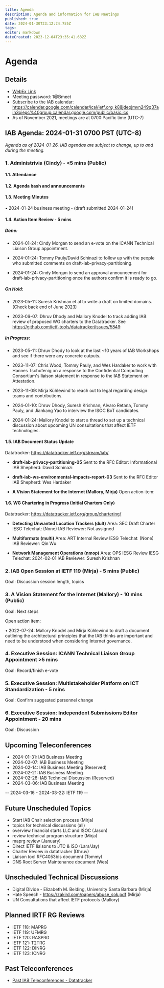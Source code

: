 ```yaml
---
title: Agenda
description: Agenda and information for IAB Meetings
published: true
date: 2024-01-30T23:12:24.755Z
tags: 
editor: markdown
dateCreated: 2023-12-04T23:35:41.632Z
---
```


# Agenda
## Details

* [WebEx Link](https://ietf.webex.com/ietf/j.php?MTID=m92c425d161e1be552b21d6b84b1c09f6)
* Meeting password: 1@Bmeet
* Subscribe to the IAB calendar: https://calendar.google.com/calendar/ical/ietf.org_k88jdeojmvn249q37ain3ojepc%40group.calendar.google.com/public/basic.ics
* As of November 2021, meetings are at 0700 Pacific time (UTC-7)

## IAB Agenda: 2024-01-31 0700 PST (UTC-8) 

*Agenda as of 2024-01-26. IAB agendas are subject to change, up to and during the meeting.*


### 1. Administrivia (Cindy) - <5 mins (Public)

#### 1.1. Attendance 

#### 1.2. Agenda bash and announcements 

#### 1.3. Meeting Minutes 

  • 2024-01-24 business meeting - (draft submitted 2024-01-24) 

#### 1.4. Action Item Review - 5 mins

##### Done:

* 2024-01-24: Cindy Morgan to send an e-vote on the ICANN Technical Liaison Group appointment.

* 2024-01-24: Tommy Pauly/David Schinazi to follow up with the people who submitted comments on draft-iab-privacy-partitioning.

* 2024-01-24: Cindy Morgan to send an approval announcement for draft-iab-privacy-partitioning once the authors confirm it is ready to go.

##### On Hold:

* 2023-05-11: Suresh Krishnan et al to write a draft on limited domains.    
   (Check back end of June 2023)

* 2023-06-07: Dhruv Dhody and Mallory Knodel to track adding IAB review of proposed WG charters to the Datatracker.
   See https://github.com/ietf-tools/datatracker/issues/5849

##### In Progress: 

* 2023-05-11: Dhruv Dhody to look at the last ~10 years of IAB Workshops and see if there were any concrete outputs.

* 2023-11-07: Chris Wood, Tommy Pauly, and Wes Hardaker to work with Hannes Tschofenig on a response to the Confidential Computing Consortium's liaison statement in response to the IAB Statement on Attestation.

* 2023-11-09: Mirja Kühlewind to reach out to legal regarding design teams and contributions.

* 2024-01-10: Dhruv Dhody, Suresh Krishnan, Alvaro Retana, Tommy Pauly, and Jiankang Yao to interview the ISOC BoT candidates.

* 2024-01-24: Mallory Knodel to start a thread to set up a technical discussion about upcoming UN consultations that affect IETF technologies.


#### 1.5. IAB Document Status Update

 Datatracker: https://datatracker.ietf.org/stream/iab/

- **draft-iab-privacy-partitioning-05**
Sent to the RFC Editor: Informational 
IAB Shepherd: David Schinazi

- **draft-iab-ws-environmental-impacts-report-03**
Sent to the RFC Editor
IAB Shepherd: Wes Hardaker

- **A Vision Statement for the Internet (Mallory, Mirja)**
     Open action item:


#### 1.6. WG Chartering in Progress (Initial Charters Only)

 Datatracker: https://datatracker.ietf.org/group/chartering/	

- **Detecting Unwanted Location Trackers (dult)**
Area: SEC
Draft Charter
IESG Telechat: (None)
IAB Reviewer: Not assigned

- **Multiformats (multi)**
Area: ART
Internal Review
IESG Telechat: (None)
IAB Reviewer: Qin Wu

- **Network Management Operations (nmop)**
Area: OPS
IESG Review
IESG Telechat: 2024-02-01
IAB Reviewer: Suresh Krishnan


### 2. IAB Open Session at IETF 119 (Mirja) - 5 mins (Public)

  Goal: Discussion session length, topics


### 3. A Vision Statement for the Internet (Mallory) - 10 mins (Public)

  Goal: Next steps

  Open action item: 

  • 2022-07-24: Mallory Knodel and Mirja Kühlewind to draft a document
    outlining the architectural principles that the IAB thinks are
    important and need to be understood when considering Internet
    governance.
    
### 4. Executive Session: ICANN Technical Liaison Group Appointment >5 mins

  Goal: Record/finish e-vote


### 5. Executive Session: Multistakeholder Platform on ICT Standardization - 5 mins

  Goal: Confirm suggested personnel change


### 6. Executive Session: Independent Submissions Editor Appointment - 20 mins

  Goal: Discussion

    

## Upcoming Teleconferences 

* 2024-01-31: IAB Business Meeting
* 2024-02-07: IAB Business Meeting
* 2024-02-14: IAB Business Meeting (Reserved)
* 2024-02-21: IAB Business Meeting
* 2024-02-28: IAB Technical Discussion (Reserved)
* 2024-03-06: IAB Business Meeting

-- 2024-03-16 - 2024-03-22: IETF 119 --

## Future Unscheduled Topics 
* Start IAB Chair selection process (Mirja)
* topics for technical discussions (all)
* overview financial starts LLC and ISOC (Jason)
* review technical program structure (Mirja)
* maprg review (January)
* Direct IETF liaisons to JTC & ISO (Lars/Jay)
* Charter Review in datatracker (Dhruv)
* Liaison tool RFC4053bis document (Tommy)
* DNS Root Server Maintenance document (Wes)

## Unscheduled Technical Discussions

* Digital Divide - Elizabeth M. Belding, University Santa Barbara (Mirja)
* Hate Speech - https://zakird.com/papers/abuse_sok.pdf (Mirja)
* UN Consultations that affect IETF protocols (Mallory)

## Planned IRTF RG Reviews 

* IETF 118: MAPRG
* IETF 119: UFMRG
* IETF 120: RASPRG
* IETF 121: T2TRG
* IETF 122: DINRG
* IETF 123: ICNRG

## Past Teleconferences 

* [Past IAB Teleconferences - Datatracker](https://datatracker.ietf.org/group/iab/meetings/)

